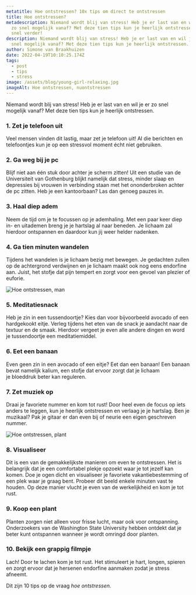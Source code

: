 ```yaml
---
metatitle: Hoe ontstressen? 10x tips om direct te ontstressen
title: Hoe ontstressen?
metadescription: Niemand wordt blij van stress! Heb je er last van en wil je er
  zo snel mogelijk vanaf? Met deze tien tips kun je heerlijk ontstressen. Lees
  snel verder!
description: Niemand wordt blij van stress! Heb je er last van en wil je er zo
  snel mogelijk vanaf? Met deze tien tips kun je heerlijk ontstressen.
author: Simone van Braakhuizen
date: 2022-04-19T10:10:25.174Z
tags:
  - post
  - tips
  - stress
image: /assets/blog/young-girl-relaxing.jpg
imageAlt: Hoe ontstressen, nuontstressen
---
```

Niemand wordt blij van stress! Heb je er last van en wil je er zo snel mogelijk vanaf? Met deze tien tips kun je heerlijk ontstressen.

### 1. Zet je telefoon uit

Veel mensen vinden dit lastig, maar zet je telefoon uit! Al die berichten en telefoontjes kun je op een stressvol moment écht niet gebruiken.

### 2. Ga weg bij je pc

Blijf niet aan één stuk door achter je scherm zitten! Uit een studie van de Universiteit van Gothenburg blijkt namelijk dat stress, minder slaap en depressies bij vrouwen in verbinding staan met het ononderbroken achter de pc zitten. Heb je een kantoorbaan? Las dan genoeg pauzes in.

### 3. Haal diep adem

Neem de tijd om je te focussen op je ademhaling. Met een paar keer diep in- en uitademen breng je je hartslag al naar beneden. Je lichaam zal hierdoor ontspannen en daardoor kun jij weer helder nadenken.

### 4. Ga tien minuten wandelen

Tijdens het wandelen is je lichaam bezig met bewegen. Je gedachten zullen op de achtergrond verdwijnen en je lichaam maakt ook nog eens endorfine aan. Juist, het stofje dat pijn tempert en zorgt voor een gevoel van plezier of euforie.

![Hoe ontstressen, man](/assets/blog/frustrated.jpg "Man")

### 5. Meditatiesnack

Heb je zin in een tussendoortje? Kies dan voor bijvoorbeeld avocado of een hardgekookt eitje. Verleg tijdens het eten van de snack je aandacht naar de textuur en de smaak. Hierdoor vergeet je even alle andere dingen en word je tussendoortje een meditatiemiddel.

### 6. Eet een banaan

Even geen zin in een avocado of een eitje? Eet dan een banaan! Een banaan bevat namelijk kalium, een stofje dat ervoor zorgt dat je lichaam je bloeddruk beter kan reguleren.

### 7. Zet muziek op

Draai je favoriete nummer en kom tot rust! Door heel even de focus op iets anders te leggen, kun je heerlijk ontstressen en verlaag je je hartslag. Ben je muzikaal? Pak je gitaar er dan even bij of neurie een eigen geschreven nummer.

![Hoe ontstressen, plant](/assets/blog/200w-1-.gif "Plant")

### 8. Visualiseer

Dit is een van de gemakkelijkste manieren om even te ontstressen. Het is belangrijk dat je een comfortabel plekje opzoekt waar je tot jezelf kan komen. Doe je ogen dicht en visualiseer je favoriete vakantiebestemming of een plek waar je graag bent. Probeer dit beeld enkele minuten vast te houden. Op deze manier vlucht je even van de werkelijkheid en kom je tot rust.

### 9. Koop een plant

Planten zorgen niet alleen voor frisse lucht, maar ook voor ontspanning. Onderzoekers van de Washington State University hebben ontdekt dat je beter kunt ontspannen wanneer je wordt omringd door planten.

### 10. Bekijk een grappig filmpje

Lach! Door te lachen kom je tot rust. Het stimuleert je hart, longen, spieren en zorgt ervoor dat je hersenen endorfine aanmaken zodat je stress afneemt.

Dit zijn 10 tips op de vraag *hoe ontstressen.*